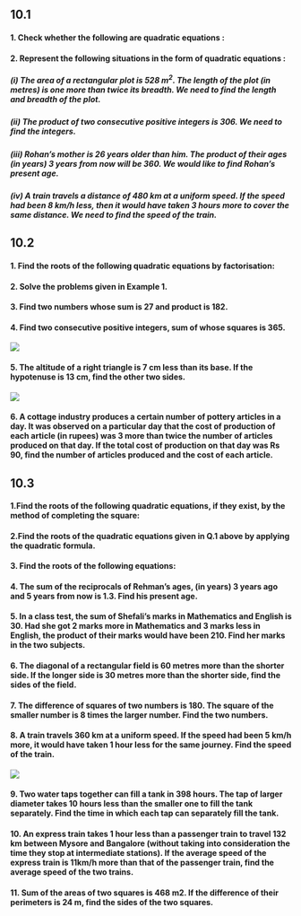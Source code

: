 ## 10.1
#### 1. Check whether the following are quadratic equations :

#### 2. Represent the following situations in the form of quadratic equations :
##### (i) The area of a rectangular plot is 528 m<sup>2</sup>. The length of the plot (in metres) is one more than twice its breadth. We need to find the length and breadth of the plot.
##### (ii) The product of two consecutive positive integers is 306. We need to find the integers.
##### (iii) Rohan’s mother is 26 years older than him. The product of their ages (in years) 3 years from now will be 360. We would like to find Rohan’s present age.
##### (iv) A train travels a distance of 480 km at a uniform speed. If the speed had been 8 km/h less, then it would have taken 3 hours more to cover the same distance. We need to find the speed of the train.

## 10.2
#### 1. Find the roots of the following quadratic equations by factorisation:
#### 2. Solve the problems given in Example 1.
#### 3. Find two numbers whose sum is 27 and product is 182.
#### 4. Find two consecutive positive integers, sum of whose squares is 365.
[![](https://img.youtube.com/vi/7brJcL6aipo/0.jpg)](https://www.youtube.com/watch?v=7brJcL6aipo)
#### 5. The altitude of a right triangle is 7 cm less than its base. If the hypotenuse is 13 cm, find the other two sides.
[![](https://img.youtube.com/vi/VdSYPJR_1_8/0.jpg)](https://www.youtube.com/watch?v=VdSYPJR_1_8)
#### 6. A cottage industry produces a certain number of pottery articles in a day. It was observed on a particular day that the cost of production of each article (in rupees) was 3 more than twice the number of articles produced on that day. If the total cost of production on that day was Rs 90, find the number of articles produced and the cost of each article.

## 10.3
#### 1.Find the roots of the following quadratic equations, if they exist, by the method of completing the square:
#### 2.Find the roots of the quadratic equations given in Q.1 above by applying the quadratic formula.
#### 3. Find the roots of the following equations:
#### 4. The sum of the reciprocals of Rehman’s ages, (in years) 3 years ago and 5 years from now is 1.3. Find his present age.
#### 5. In a class test, the sum of Shefali’s marks in Mathematics and English is 30. Had she got 2 marks more in Mathematics and 3 marks less in English, the product of their marks would have been 210. Find her marks in the two subjects.
#### 6. The diagonal of a rectangular field is 60 metres more than the shorter side. If the longer side is 30 metres more than the shorter side, find the sides of the field.
#### 7. The difference of squares of two numbers is 180. The square of the smaller number is 8 times the larger number. Find the two numbers.
#### 8. A train travels 360 km at a uniform speed. If the speed had been 5 km/h more, it would have taken 1 hour less for the same journey. Find the speed of the train.
[![](https://img.youtube.com/vi/4S8An4hcRZA/0.jpg)](https://www.youtube.com/watch?v=4S8An4hcRZA)
#### 9. Two water taps together can fill a tank in 398 hours. The tap of larger diameter takes 10 hours less than the smaller one to fill the tank separately. Find the time in which each tap can separately fill the tank.
#### 10. An express train takes 1 hour less than a passenger train to travel 132 km between Mysore and Bangalore (without taking into consideration the time they stop at intermediate stations). If the average speed of the express train is 11km/h more than that of the passenger train, find the average speed of the two trains.
#### 11. Sum of the areas of two squares is 468 m2. If the difference of their perimeters is 24 m, find the sides of the two squares.
